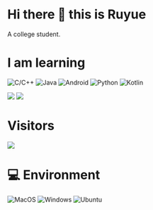 # Hi there 👋 this is Ruyue
A college student.

# I am learning
![C/C++](https://img.shields.io/badge/C/C++%20-e3cb81?style=flat-square&logo=C&logoColor=ffffff)
![Java](https://img.shields.io/badge/Java%20-812f67?style=flat-square&logo=wine&logoColor=ffffff)
![Android](https://img.shields.io/badge/Android%20-80ba77?style=flat-square&logo=Android&logoColor=ffffff)
![Python](https://img.shields.io/badge/Python%20-cac1ba?style=flat-square&logo=Python&logoColor=ffffff)
![Kotlin](https://img.shields.io/badge/Kotlin%20-d76eec?style=flat-square&logo=Kotlin&logoColor=ffffff)

![](https://github-readme-stats.vercel.app/api?username=Ruyue-Studio&show_icons=true&include_all_commits=true&theme=radical)
![](https://github-readme-stats.vercel.app/api/top-langs/?username=Ruyue-Studio&layout=compact&langs_count=10&theme=radical)

# Visitors
![](https://count.getloli.com/get/@Ruyue-Studio?theme=gelbooru)

# 💻 Environment
![MacOS](https://img.shields.io/badge/MacOS%20-b26b80?style=flat-square&logo=MacOS&logoColor=ffffff)
![Windows](https://img.shields.io/badge/Windows%2011-00BBFF?style=flat-square&logo=Windows&logoColor=ffffff)
![Ubuntu](https://img.shields.io/badge/Ubuntu%2024%2e04-dd4814?style=flat-square&logo=ubuntu&logoColor=ffffff)
<!--
**Ruyue-Studio/Ruyue-Studio** is a ✨ _special_ ✨ repository because its `README.md` (this file) appears on your GitHub profile.

Here are some ideas to get you started:

- 🔭 I’m currently working on ...
- 🌱 I’m currently learning ...
- 👯 I’m looking to collaborate on ...
- 🤔 I’m looking for help with ...
- 💬 Ask me about ...
- 📫 How to reach me: ...
- 😄 Pronouns: ...
- ⚡ Fun fact: ...
-->
